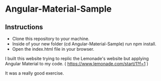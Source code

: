 # Angular-Material-Sample

## Instructions

- Clone this repository to your machine.
- Inside of your new folder (cd Angular-Material-Sample) run npm install.
- Open the index.html file in your browser.

I built this website trying to replic the Lemonade's website but applying Angular Material to my code. ( https://www.lemonade.com/start/1?f=1 )

It was a really good exercise.
